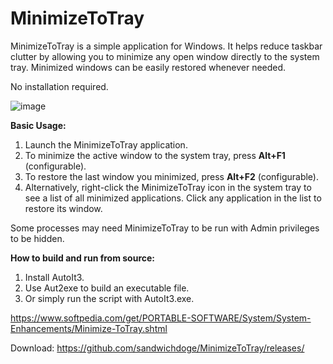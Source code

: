 # MinimizeToTray

MinimizeToTray is a simple application for Windows. It helps reduce taskbar clutter by allowing you to minimize any open window directly to the system tray. Minimized windows can be easily restored whenever needed.

No installation required.

![image](https://github.com/user-attachments/assets/c2a1ae90-6998-461b-bd60-b6085a318c7d)


**Basic Usage:**

1.  Launch the MinimizeToTray application.
2.  To minimize the active window to the system tray, press **Alt+F1** (configurable).
3.  To restore the last window you minimized, press **Alt+F2** (configurable).
4.  Alternatively, right-click the MinimizeToTray icon in the system tray to see a list of all minimized applications. Click any application in the list to restore its window.

Some processes may need MinimizeToTray to be run with Admin privileges to be hidden.

**How to build and run from source:**
1. Install AutoIt3.
2. Use Aut2exe to build an executable file.
3. Or simply run the script with AutoIt3.exe.

https://www.softpedia.com/get/PORTABLE-SOFTWARE/System/System-Enhancements/Minimize-ToTray.shtml

Download: https://github.com/sandwichdoge/MinimizeToTray/releases/
